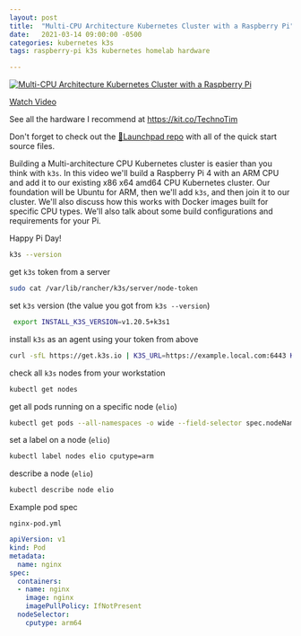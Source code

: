 ```yaml
---
layout: post
title:  "Multi-CPU Architecture Kubernetes Cluster with a Raspberry Pi"
date:   2021-03-14 09:00:00 -0500
categories: kubernetes k3s 
tags: raspberry-pi k3s kubernetes homelab hardware

---
```


[![Multi-CPU Architecture Kubernetes Cluster with a Raspberry Pi](https://img.youtube.com/vi/_xykXkNia-Y/0.jpg)](https://www.youtube.com/watch?v=_xykXkNia-Y" "Multi-CPU Architecture Kubernetes Cluster with a Raspberry Pi")

[Watch Video](https://www.youtube.com/watch?v=_xykXkNia-Y)

See all the hardware I recommend at <https://kit.co/TechnoTim>

Don't forget to check out the [🚀Launchpad repo](https://l.technotim.live/quick-start) with all of the quick start source files.

Building a Multi-architecture CPU Kubernetes cluster is easier than you think with `k3s`.  In this video we'll build a Raspberry Pi 4 with an ARM CPU and add it to our existing x86 x64 amd64 CPU Kubernetes cluster.  Our foundation will be Ubuntu for ARM, then we'll add `k3s`, and then join it to our cluster.  We'll also discuss how this works with Docker images built for specific CPU types.  We'll also talk about some build configurations and requirements for your Pi.

Happy Pi Day!

```bash
k3s --version
```

get `k3s` token from a server

```bash
sudo cat /var/lib/rancher/k3s/server/node-token
```

set `k3s` version (the value you got from `k3s --version`)

```bash
 export INSTALL_K3S_VERSION=v1.20.5+k3s1
```

install `k3s` as an agent using your token from above

```bash
curl -sfL https://get.k3s.io | K3S_URL=https://example.local.com:6443 K3S_TOKEN=hksadhahdklahkadjhasjdhasdhasjk::server:asljkdklasjdaskdljaskjdlasj sh -
```

check all `k3s` nodes from your workstation

```bash
kubectl get nodes
```

get all pods running on a specific node (`elio`)

```bash
kubectl get pods --all-namespaces -o wide --field-selector spec.nodeName=elio
```

set a label on a node (`elio`)

```bash
kubectl label nodes elio cputype=arm
```

describe a node (`elio`)

```bash
kubectl describe node elio
```

Example pod spec

`nginx-pod.yml`

```yml
apiVersion: v1
kind: Pod
metadata:
  name: nginx
spec:
  containers:
  - name: nginx
    image: nginx
    imagePullPolicy: IfNotPresent
  nodeSelector:
    cputype: arm64
```
